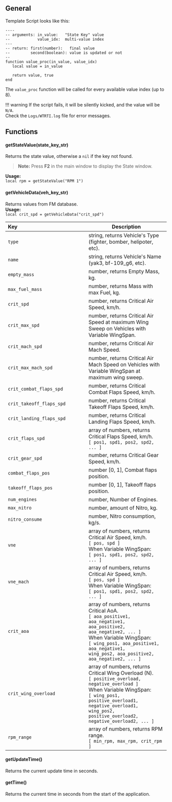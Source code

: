 ## General
Template Script looks like this:
```
----
-- arguments: in_value:   "State Key" value
--            value_idx:  multi-value index
---
-- return: first(number):   final value
--         second(boolean): value is updated or not
--
function value_proc(in_value, value_idx)
   local value = in_value

   return value, true
end
```

The `value_proc` function will be called for every available value index (up to 8).  

!!! warning
    If the script fails, it will be silently kicked, and the value will be `N/A`.  
    Check the `Logs/WTRTI.log` file for error messages.

## Functions

#### getStateValue(state_key_str)
Returns the state value, otherwise a `nil` if the key not found.  
> **Note:** Press **F2** in the main window to display the State window.

__Usage:__  
`local rpm = getStateValue("RPM 1")`

#### getVehicleData(veh_key_str)
Returns values from FM database.  
__Usage:__  
`local crit_spd = getVehicleData("crit_spd")`

<!-- Lets make it a bit looooong -->
| Key&nbsp;&nbsp;&nbsp;&nbsp;&nbsp;&nbsp;&nbsp;&nbsp;&nbsp;&nbsp;&nbsp;&nbsp;&nbsp;&nbsp;&nbsp;&nbsp;&nbsp;&nbsp;&nbsp;&nbsp;&nbsp;&nbsp;&nbsp;&nbsp;&nbsp;&nbsp;&nbsp;&nbsp;&nbsp;&nbsp;&nbsp;&nbsp;&nbsp;&nbsp;&nbsp;&nbsp;&nbsp;&nbsp;&nbsp;&nbsp;&nbsp;&nbsp;&nbsp;&nbsp;&nbsp;&nbsp;&nbsp;&nbsp; | Description |
| :--- | --- |
| `type`  | string, returns Vehicle's Type (fighter, bomber, helipoter, etc). |
| `name` | string, returns Vehicle's Name (yak3, bf-109_g6, etc). |
| `empty_mass` | number, returns Empty Mass, kg. |
| `max_fuel_mass` | number, returns Mass with max Fuel, kg. |
| `crit_spd` | number, returns Critical Air Speed, km/h. |  On Vehicles with Variable WingSpan, returns speed at minimum wing sweep. |
| `crit_max_spd` | number, returns Critical Air Speed at maximum Wing Sweep on Vehicles with Variable WingSpan. |
| `crit_mach_spd` | number, returns Critical Air Mach Speed. |
| `crit_max_mach_spd` | number, returns Critical Air Mach Speed on Vehicles with Variable WingSpan at maximum wing sweep. |
| `crit_combat_flaps_spd` | number, returns Critical Combat Flaps Speed, km/h. |
| `crit_takeoff_flaps_spd` | number, returns Critical Takeoff Flaps Speed, km/h. |
| `crit_landing_flaps_spd` | number, returns Critical Landing Flaps Speed, km/h. |
| `crit_flaps_spd` | array of numbers, returns Critical Flaps Speed, km/h.<br> `[ pos1, spd1, pos2, spd2, ... ]` |
| `crit_gear_spd` | number, returns Critical Gear Speed, km/h. |
| `combat_flaps_pos` | number [0, 1], Combat flaps position. |
| `takeoff_flaps_pos` | number [0, 1], Takeoff flaps position. |
| `num_engines` | number, Number of Engines. |
| `max_nitro` | number, amount of Nitro, kg. |
| `nitro_consume` | number, Nitro consumption, kg/s. |
| `vne` | array of numbers, returns Critical Air Speed, km/h.<br> `[ pos, spd ]` <br> When Variable WingSpan:<br> `[ pos1, spd1, pos2, spd2, ... ]` |
| `vne_mach` | array of numbers, returns Critical Air Speed, km/h.<br> `[ pos, spd ]` <br> When Variable WingSpan:<br> `[ pos1, spd1, pos2, spd2, ... ]` |
| `crit_aoa` | array of numbers, returns Critical AoA.<br> `[ aoa_positive1, aoa_negative1, aoa_positive2, aoa_negative2, ... ]` <br> When Variable WingSpan:<br> `[ wing_pos1, aoa_positive1, aoa_negative1,`<br> `wing_pos2, aoa_positive2, aoa_negative2, ... ]` |
| `crit_wing_overload` | array of numbers, returns Critical Wing Overload (N).<br> `[ positive_overload, negative_overload ]` <br> When Variable WingSpan:<br> `[ wing_pos1, positive_overload1, negative_overload1,` <br> `wing_pos2, positive_overload2, negative_overload2, ... ]` |
| `rpm_range` | array of numbers, returns RPM range.<br> `[ min_rpm, max_rpm, crit_rpm ]` |

#### getUpdateTime()
Returns the current update time in seconds.

#### getTime()
Returns the current time in seconds from the start of the application.

